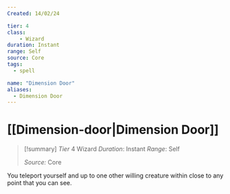 ```yaml
---
Created: 14/02/24

tier: 4
class: 
	- Wizard
duration: Instant
range: Self
source: Core
tags:
  - spell

name: "Dimension Door"
aliases:
  - Dimension Door
---
```

# [[Dimension-door|Dimension Door]]

>[!summary]
> *Tier* 4
> Wizard
> *Duration*: Instant
> *Range*: Self
> 
> *Source:* Core

You teleport yourself and up to one other willing creature within close to any point that you can see.